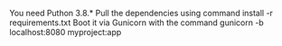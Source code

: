 You need Puthon 3.8.*
Pull the dependencies using command install -r requirements.txt
Boot it via Gunicorn with the command gunicorn -b localhost:8080 myproject:app